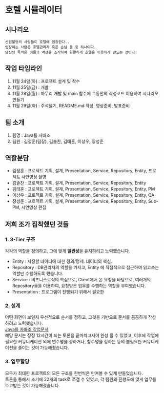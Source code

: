 # 호텔 시뮬레이터
## 시나리오
```
신원불명의 사람들이 호텔에 입장한다..
입장하는 사람은 호텔관리자 혹은 손님 둘 중 하나이다.
당신의 목적은 이들의 액션을 조작하여 원활하게 호텔을 이용하게 만드는 것이다!
```

## 작업 타임라인
1. 11월 24일(목) : 프로젝트 설계 및 착수
2. 11월 25일(금) : 개발
3. 11월 28일(월) : 마무리 개발 및 main 함수에 그동안의 작성코드 이용하여 시나리오 만들기
4. 11월 29일(화) : 주석달기, README.md 작성, 영상준비, 발표준비

## 팀 소개
1. 팀명 : Java를 자바조 
2. 팀원 : 김정훈(팀장), 김솔찬, 김태훈, 이상우, 장성준

## 역할분담
- 김정훈 : 프로젝트 기획, 설계, Presentation, Service, Repository, Entity, 프로젝트 시연영상 촬영
- 김솔찬 : 프로젝트 기획, 설계, Presentation, Service, Repository, Entity
- 김태훈 : 프로젝트 기획, 설계, Presentation, Service, Repository, Entity, PM
- 이상우 : 프로젝트 기획, 설계, Presentation, Service, Repository, Entity, QA
- 장성준 : 프로젝트 기획, 설계, Presentation, Service, Repository, Entity, Sub-PM, 시연영상 편집

## 저희 조가 집착했던 것들
### 1. 3-Tier 구조
각각의 역할을 정의하고, 그에 맞게 **일관성**을 유지하려고 노력했습니다.  
  - Entity : 저장할 데이터에 대한 정의/명세. 데이터의 핵심.
  - Repository : DB관리자의 역할을 가지고, Entity 에 직접적으로 접근하여 읽고쓰는 역할만 수행하도록 했습니다.
  - Service : 비즈니스로직의 핵심으로, Client에서 온 요청을 바탕으로, 여러개의 Repository들을 이용하여, 요청받은 업무를 수행하는 역할을 부여했습니다.
  - Presentation : 프로그램이 진행되기 위해서 필요한 
    
### 2. 설계
어떤 화면이 보일지 우선적으로 순서를 정하고, 그것을 기반으로 문서를 꼼꼼하게 작성하려고 노력했습니다.   
[Java를 자바조 작업문서](https://www.notion.so/4-A-3-cc41ee8871664c9ab18b58367883bcff)   
해당 문서는 장장 12시간이 되는 토론을 끝마치고서야 완성 될 수 있었고, 이후에 작업에 필요한 커뮤니케이션 외에 변수명을 정하거나, 함수명을 정하는 등의 불필요한 커뮤니케이션을 줄이는 것이 가능해졌습니다.

### 3. 업무할당
모두가 최대한 프로젝트의 모든 구조를 한번씩은 만져볼 수 있게 만들었습니다.   
토론을 통해서 초기에 22개의 task로 쪼갤 수 있었고, 각 팀원의 진행도에 맞게 업무를 주고받는 것이 가능해졌습니다.
